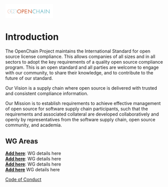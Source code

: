 [<img src="./img/large_logo.png" alt="drawing" width="150"/>](https://www.openchainproject.org/)

# Introduction
The OpenChain Project maintains the International Standard for open source license compliance. This allows companies of all sizes and in all sectors to adopt the key requirements of a quality open source compliance program. This is an open standard and all parties are welcome to engage with our community, to share their knowledge, and to contribute to the future of our standard.

Our Vision is a supply chain where open source is delivered with trusted and consistent compliance information.

Our Mission is to establish requirements to achieve effective management of open source for software supply chain participants, such that the requirements and associated collateral are developed collaboratively and openly by representatives from the software supply chain, open source community, and academia.

## WG Areas
**[Add here](https://github.com/Green-Software-Foundation/standards_wg)**: WG details here <br>
**[Add here](https://github.com/Green-Software-Foundation/innovation_wg)**: WG details here  <br>
**[Add here](https://github.com/Green-Software-Foundation/community_wg)**: WG details here <br>
**[Add here](https://github.com/Green-Software-Foundation/trademark_wg)** WG details here 

[Code of Conduct](CODE_OF_CONDUCT.md)
